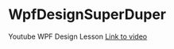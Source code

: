 # WpfDesignSuperDuper
Youtube WPF Design Lesson 
[Link to video](https://www.youtube.com/watch?v=PzP8mw7JUzI)

